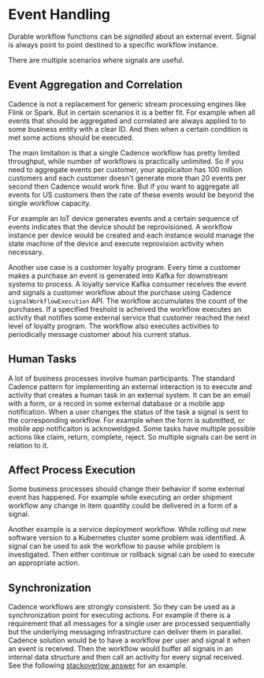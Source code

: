 # Event Handling

Durable workflow functions can be _signalled_ about an external event. Signal is always point to point destined to a specific workflow instance.

There are multiple scenarios where signals are useful.

## Event Aggregation and Correlation

Cadence is not a replacement for generic stream processing engines like Flink or Spark. But in certain scenarios it is a better fit. For example when all events that should be aggregated and correlated are always applied to to some business entity with a clear ID. And then when a certain condition is met some actions should be executed.

The main limitation is that a single Cadence workflow has pretty limited throughput, while number of workflows is practically unlimited. So if you need to aggregate events per customer, your applicaiton has 100 million customers and each customer doesn't generate more than 20 events per second then Cadence would work fine. But if you want to aggregate all events for US customers then the rate of these events would be beyond the single workflow capacity.

For example an IoT device generates events and a certain sequence of events indicates that the device should be reprovisioned. A workflow instance per device would be created and each instance would manage the state machine of the device and execute reprovision activity when necessary.

Another use case is a customer loyalty program. Every time a customer makes a purchase an event is generated into Kafka for downstream systems to process. A loyalty service Kafka consumer receives the event and signals a customer workflow about the purchase using Cadence `signalWorkflowExecution` API. The workflow accumulates the count of the purchases. If a specified freshold is acheived the workflow executes an activity that notifies some external service that customer reached the next level of loyalty program. The workflow also executes activities to periodically message customer about his current status.

## Human Tasks

A lot of business processes involve human participants. The standard Cadence pattern for implementing an external interaction is to execute and activity that creates a human task in an external system. It can be an email with a form, or a record in some external database or a mobile app notification. When a user changes the status of the task a signal is sent to the corresponding workflow. For example when the form is submitted, or mobile app notificaiton is acknoweldged. Some tasks have multiple possible actions like claim, return, complete, reject. So multiple signals can be sent in relation to it.

## Affect Process Execution

Some business processes should change their behavior if some external event has happened. For example while executing an order shipment workflow any change in item quantity could be delivered in a form of a signal.

Another example is a service deployment workflow. While rolling out new software version to a Kubernetes cluster some problem was identified. A signal can be used to ask the workflow to pause while problem is investigated. Then either continue or rollback signal can be used to execute an appropriate action.

## Synchronization

Cadence workflows are strongly consistent. So they can be used as a synchronization point for executing actions. For example if there is a requirement that all messages for a single user are processed sequentially but the underlying messaging infrastructure can deliver them in parallel. Cadence solution would be to have a workflow per user and signal it when an event is received. Then the workflow would buffer all signals in an internal data structure and then call an activity for every signal received. See the following [stackoverlow answer](https://stackoverflow.com/a/56615120/1664318) for an example.
